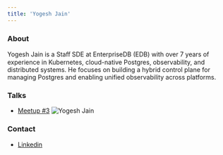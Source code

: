 ```yaml
---
title: 'Yogesh Jain'
---
```


### About

Yogesh Jain is a Staﬀ SDE at EnterpriseDB (EDB) with over 7 years of experience in Kubernetes, cloud-native Postgres, observability, and distributed systems. He focuses on building a hybrid control plane for managing Postgres and enabling unified observability across platforms.

### Talks

- [Meetup #3](/meetups/3)
  ![Yogesh Jain](/images/speakers/yogesh-jain.png)

### Contact

- [Linkedin](https://www.linkedin.com/in/yogeshjain96/)
